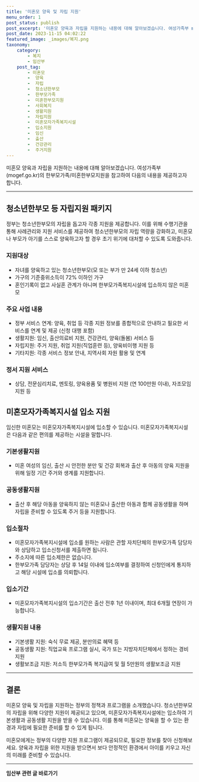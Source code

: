 ```yaml
---
title: '미혼모 양육 및 자립 지원'
menu_order: 1
post_status: publish
post_excerpt: '미혼모 양육과 자립을 지원하는 내용에 대해 알아보겠습니다. 여성가족부 mogef.go.kr 의 한부모가족 미혼한부모지원을 참고하여 다음의 내용을 제공하고자 합니다.'
post_date: 2023-11-15 04:02:22
featured_image: _images/복지.png
taxonomy:
    category:
        - 복지
        - 임산부
    post_tag:
        - 미혼모
        -  양육
        -  자립
        -  청소년한부모
        -  한부모가족
        -  미혼한부모지원
        -  사회복지
        -  생활지원
        -  자립지원
        -  미혼모자가족복지시설
        -  입소지원
        -  임신
        -  출산
        -  건강관리
        -  주거지원
---
```



미혼모 양육과 자립을 지원하는 내용에 대해 알아보겠습니다. 여성가족부(mogef.go.kr)의 한부모가족/미혼한부모지원을 참고하여 다음의 내용을 제공하고자 합니다.

---

## 청소년한부모 등 자립지원 패키지

정부는 청소년한부모의 자립을 돕고자 각종 지원을 제공합니다. 이를 위해 수행기관을 통해 사례관리와 지원 서비스를 제공하여 청소년한부모의 자립 역량을 강화하고, 미혼모나 부모가 아기를 스스로 양육하고자 할 경우 초기 위기에 대처할 수 있도록 도와줍니다.

### 지원대상
- 자녀를 양육하고 있는 청소년한부모(모 또는 부가 만 24세 이하 청소년)
- 가구의 기준중위소득이 72% 이하인 가구
- 혼인기록이 없고 사실혼 관계가 아니며 한부모가족복지시설에 입소하지 않은 미혼모

### 주요 사업 내용
- 정부 서비스 연계: 양육, 취업 등 각종 지원 정보를 종합적으로 안내하고 필요한 서비스를 연계 및 제공 (신청 대행 포함)
- 생활지원: 임신, 출산의료비 지원, 건강관리, 양육(돌봄) 서비스 등
- 자립지원: 주거 지원, 취업 지원(직업훈련 등), 양육비이행 지원 등
- 기타지원: 각종 서비스 정보 안내, 지역사회 자원 활용 및 연계

### 정서 지원 서비스
- 상담, 전문심리치료, 멘토링, 양육용품 및 병원비 지원 (연 100만원 이내), 자조모임 지원 등

## 미혼모자가족복지시설 입소 지원

임신한 미혼모는 미혼모자가족복지시설에 입소할 수 있습니다. 미혼모자가족복지시설은 다음과 같은 편의를 제공하는 시설을 말합니다.

### 기본생활지원
- 미혼 여성의 임신, 출산 시 안전한 분만 및 건강 회복과 출산 후 아동의 양육 지원을 위해 일정 기간 주거와 생계를 지원합니다.

### 공동생활지원
- 출산 후 해당 아동을 양육하지 않는 미혼모나 출산한 아동과 함께 공동생활을 하며 자립을 준비할 수 있도록 주거 등을 지원합니다.

### 입소절차
- 미혼모자가족복지시설에 입소를 원하는 사람은 관할 자치단체의 한부모가족 담당자와 상담하고 입소신청서를 제출하면 됩니다.
- 주소지에 따른 입소제한은 없습니다.
- 한부모가족 담당자는 상담 후 14일 이내에 입소여부를 결정하여 신청인에게 통지하고 해당 시설에 입소를 의뢰합니다.

### 입소기간
- 미혼모자가족복지시설의 입소기간은 출산 전후 1년 이내이며, 최대 6개월 연장이 가능합니다.

### 생활지원 내용
- 기본생활 지원: 숙식 무료 제공, 분만의료 혜택 등
- 공동생활 지원: 직업교육 프로그램 실시, 국가 또는 지방자치단체에서 정하는 경비 지원
- 생활보조금 지원: 저소득 한부모가족 복지급여 및 월 5만원의 생활보조금 지원

---

## 결론

미혼모 양육 및 자립을 지원하는 정부의 정책과 프로그램을 소개했습니다. 청소년한부모의 자립을 위해 다양한 지원이 제공되고 있으며, 미혼모자가족복지시설에는 입소하여 기본생활과 공동생활 지원을 받을 수 있습니다. 이를 통해 미혼모는 양육을 할 수 있는 환경과 자립에 필요한 준비를 할 수 있게 됩니다.

미혼모에게는 정부의 다양한 지원 프로그램이 제공되므로, 필요한 정보를 찾아 신청해보세요. 양육과 자립을 위한 지원을 받으면서 보다 안정적인 환경에서 아이를 키우고 자신의 미래를 준비할 수 있습니다.
<!-- wp:separator -->
<hr class="wp-block-separator has-alpha-channel-opacity"/>
<!-- /wp:separator -->

<!-- wp:group {"backgroundColor":"base","layout":{"type":"constrained"}} -->
<div class="wp-block-group has-base-background-color has-background"><!-- wp:paragraph {"align":"center","fontSize":"medium"} -->
<p class="has-text-align-center has-large-font-size"><strong>임산부 관련 글 바로가기</strong></p>
<!-- /wp:paragraph -->


<!-- wp:latest-posts
{"categories":[{"id":22654,"count":19,"description":"","link":"https://uknowlaw.com/category/%ec%9e%84%ec%82%b0%eb%b6%80/","name":"임산부","slug":"임산부","taxonomy":"category","parent":0,"meta":[],"_links":{"self":[{"href":"https://uknowlaw.com/wp-json/wp/v2/categories/22654"}],"collection":[{"href":"https://uknowlaw.com/wp-json/wp/v2/categories"}],"about":[{"href":"https://uknowlaw.com/wp-json/wp/v2/taxonomies/category"}],"wp:post_type":[{"href":"https://uknowlaw.com/wp-json/wp/v2/posts?categories=22654"}],"curies":[{"name":"wp","href":"https://api.w.org/{rel}","templated":true}]}}],"postsToShow":100,"excerptLength":28,"postLayout":"grid","columns":2,"featuredImageAlign":"left","featuredImageSizeSlug":"large","fontSize":"small"} /--></div>
<!-- /wp:group -->